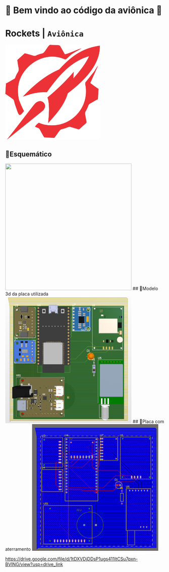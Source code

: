 # 🚀 **Bem vindo ao código da aviônica** 🚀
# Rockets  | `Aviônica`

<img src="/images/Rockets.png" height=300 width=300>

## 🎇Esquemático
<img src="/images/esquemático.png" height=400 width=400>
## 🎇Modelo 3d da placa utilizada
<img src="/images/placa.png" height=400 width=400>
## 🎇Placa com aterramento
<img src="/images/placa2.png" height=400 width=400>


https://drive.google.com/file/d/1tDXVDjDDsP1ugs411ItCSu7pxn-BVING/view?usp=drive_link
